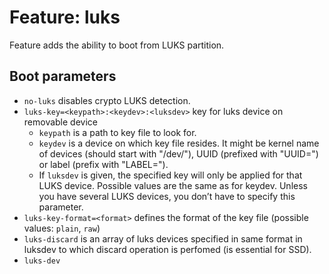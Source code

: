 # Feature: luks

Feature adds the ability to boot from LUKS partition.

## Boot parameters

- `no-luks` disables crypto LUKS detection.
- `luks-key=<keypath>:<keydev>:<luksdev>` key for luks device on removable device
  - `keypath` is a path to key file to look for.
  - `keydev` is a device on which key file resides. It might be kernel name of devices (should start with "/dev/"), UUID (prefixed with "UUID=") or label (prefix with "LABEL=").
  - If `luksdev` is given, the specified key will only be applied for that LUKS device. Possible values are the same as for keydev. Unless you have several LUKS devices, you don’t have to specify this parameter.
- `luks-key-format=<format>` defines the format of the key file (possible values: `plain`, `raw`)
- `luks-discard` is an array of luks devices specified in same format in luksdev to which discard operation is perfomed (is essential for SSD).
- `luks-dev`
